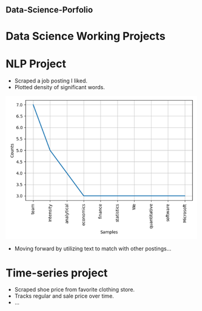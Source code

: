 ## Data-Science-Porfolio

# Data Science Working Projects

# NLP Project
* Scraped a job posting I liked.
* Plotted density of significant words.

![alt text](https://github.com/jasonjusto/Data-Science-Porfolio/blob/master/images/density%20graph.png)


* Moving forward by utilizing text to match with other postings...


# Time-series project
* Scraped shoe price from favorite clothing store.
* Tracks regular and sale price over time.
* ...
